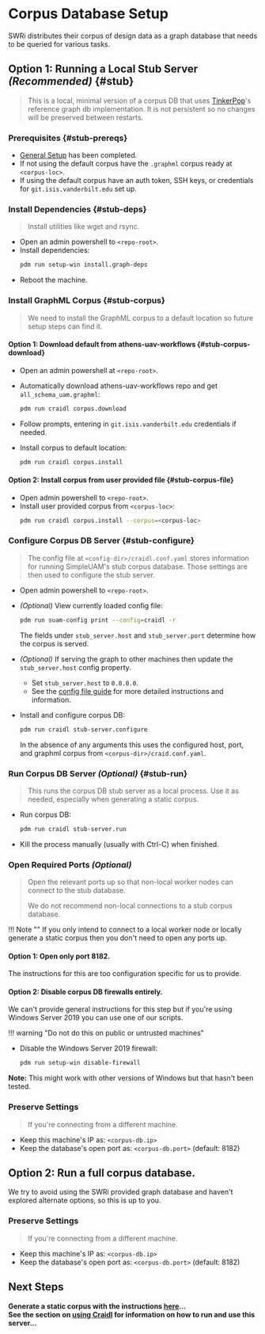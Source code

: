# Corpus Database Setup

SWRi distributes their corpus of design data as a graph database that needs to
be queried for various tasks.

## **Option 1:** Running a Local Stub Server *(Recommended)* {#stub}

> This is a local, minimal version of a corpus DB that uses
> [TinkerPop](https://tinkerpop.apache.org)'s reference graph db implementation.
> It is not persistent so no changes will be preserved between restarts.

### Prerequisites {#stub-prereqs}

- [General Setup](general.md) has been completed.
- If not using the default corpus have the `.graphml` corpus ready at
  `<corpus-loc>`.
- If using the default corpus have an auth token, SSH keys, or credentials for
  `git.isis.vanderbilt.edu` set up.

### Install Dependencies {#stub-deps}

> Install utilities like wget and rsync.

- Open an admin powershell to `<repo-root>`.
- Install dependencies:
  ```bash
  pdm run setup-win install.graph-deps
  ```
- Reboot the machine.

### Install GraphML Corpus {#stub-corpus}

> We need to install the GraphML corpus to a default location so future setup
> steps can find it.

#### **Option 1**: Download default from athens-uav-workflows {#stub-corpus-download}

- Open an admin powershell at `<repo-root>`.
- Automatically download athens-uav-workflows repo and get
  `all_schema_uam.graphml`:
  ```bash
  pdm run craidl corpus.download
  ```

- Follow prompts, entering in `git.isis.vanderbilt.edu` credentials if needed.
- Install corpus to default location:
  ```bash
  pdm run craidl corpus.install
  ```

#### **Option 2**: Install corpus from user provided file {#stub-corpus-file}

- Open admin powershell to `<repo-root>`.
- Install user provided corpus from `<corpus-loc>`:
  ```bash
  pdm run craidl corpus.install --corpus=<corpus-loc>
  ```

### Configure Corpus DB Server {#stub-configure}

> The config file at `<config-dir>/craidl.conf.yaml` stores information for
> running SimpleUAM's stub corpus database.
> Those settings are then used to configure the stub server.

- Open admin powershell to `<repo-root>`.
- *(Optional)* View currently loaded config file:
  ```bash
  pdm run suam-config print --config=craidl -r
  ```
  The fields under `stub_server.host` and `stub_server.port` determine how the
  corpus is served.

- *(Optional)* If serving the graph to other machines then update the
  `stub_server.host` config property.
    - Set `stub_server.host` to `0.0.0.0`.
    - See the [config file guide](../usage/config.md) for more detailed
      instructions and information.

- Install and configure corpus DB:
  ```bash
  pdm run craidl stub-server.configure
  ```
  In the absence of any arguments this uses the configured host, port, and
  graphml corpus from `<corpus-dir>/craid.conf.yaml`.

### Run Corpus DB Server *(Optional)* {#stub-run}

> This runs the corpus DB stub server as a local process.
> Use it as needed, especially when generating a static corpus.


- Run corpus DB:
  ```bash
  pdm run craidl stub-server.run
  ```
- Kill the process manually (usually with Ctrl-C) when finished.

### Open Required Ports *(Optional)*

> Open the relevant ports up so that non-local worker nodes can
> connect to the stub database.
>
> We do not recommend non-local connections to a stub corpus database.

!!! Note ""
    If you only intend to connect to a local worker node or locally
    generate a static corpus then you don't need to open any ports up.

#### **Option 1:** Open only port 8182.

The instructions for this are too configuration specific for us to provide.

#### **Option 2:** Disable corpus DB firewalls entirely.

We can't provide general instructions for this step but if you're using
Windows Server 2019 you can use one of our scripts.

!!! warning "Do not do this on public or untrusted machines"

- Disable the Windows Server 2019 firewall:
  ```bash
  pdm run setup-win disable-firewall
  ```

**Note:** This might work with other versions of Windows but that hasn't been
tested.

### Preserve Settings

> If you're connecting from a different machine.

- Keep this machine's IP as: `<corpus-db.ip>`
- Keep the database's open port as: `<corpus-db.port>` (default: 8182)


## **Option 2:** Run a full corpus database.

We try to avoid using the SWRi provided graph database and haven't explored
alternate options, so this is up to you.

### Preserve Settings

> If you're connecting from a different machine.

- Keep this machine's IP as: `<corpus-db.ip>`
- Keep the database's open port as: `<corpus-db.port>` (default: 8182)

## Next Steps

**Generate a static corpus with the instructions [here](../corpus)...**<br/>
**See the section on [using Craidl](../usage/craidl) for information on
how to run and use this server...**
